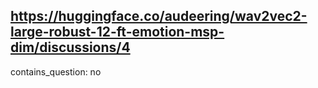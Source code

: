 ## https://huggingface.co/audeering/wav2vec2-large-robust-12-ft-emotion-msp-dim/discussions/4

contains_question: no